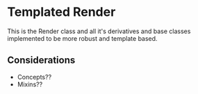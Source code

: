 # Templated Render

This is the Render class and all it's derivatives and base classes implemented to be more robust and template based.

## Considerations

- Concepts??
- Mixins??

